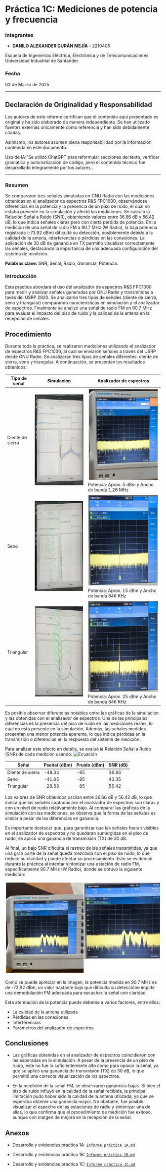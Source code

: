 # Práctica 1C: Mediciones de potencia y frecuencia

### Integrantes
- **DANILO ALEXANDER DURÁN MEJÍA** - 2210405
  
Escuela de Ingenierías Eléctrica, Electrónica y de Telecomunicaciones  
Universidad Industrial de Santander

### Fecha
03 de Marzo de 2025

---

## Declaración de Originalidad y Responsabilidad
Los autores de este informe certifican que el contenido aquí presentado es original y ha sido elaborado de manera independiente. Se han utilizado fuentes externas únicamente como referencia y han sido debidamente citadas.

Asimismo, los autores asumen plena responsabilidad por la información contenida en este documento. 

Uso de IA:"Se utilizó ChatGPT para reformular secciones del texto, verificar gramática y automatización de código, pero el contenido técnico fue desarrollado íntegramente por los autores..

---
### Resumen

Se compararon tres señales simuladas en GNU Radio con las mediciones obtenidas en el analizador de espectros R&S FPC1000, observándose diferencias en la potencia y la presencia de un piso de ruido, el cual no estaba presente en la simulación y afectó las mediciones. Se calculó la Relación Señal a Ruido (SNR), obteniendo valores entre 36.66 dB y 56.42 dB, lo que indica señales claras pero con cierta pérdida de potencia. En la medición de una señal de radio FM a 90.7 MHz (W Radio), la baja potencia registrada (-73.92 dBm) dificultó su detección, posiblemente debido a la calidad de la antena, interferencias o pérdidas en las conexiones. La aplicación de 30 dB de ganancia en TX permitió visualizar correctamente las señales, destacando la importancia de una adecuada configuración del sistema de medición.

**Palabras clave:** SNR, Señal, Radio, Ganancia, Potencia. 

### Introducción

Esta practica abordará el uso del analizador de espectros R&S FPC1000 para medir y analizar señales generadas por GNU Radio y transmitidas a tavés del USRP 2920. Se analizarón tres tipos de señales (diente de sierra, seno y triangular) comparando caracteristicas en simulación y el analizador de espectros. Finalmente se analizó una señal de radio FM en 90.7 MHz para evaluar el impacto del piso de ruido y la calidad de la antena en la recepción de señales.

## **Procedimiento**

Durante toda la práctica, se realizaron mediciones utilizando el analizador de espectros R&S FPC1000, al cual se enviaron señales a través del USRP desde GNU Radio. Se analizaron tres tipos de señales diferentes: diente de sierra, seno y triangular. A continuación, se presentan los resultados obtenidos:

| Tipo de señal | Simulación | Analizador de espectros |
|-----------------|-----------------|-----------------------|
| Diente de sierra | <img src="practica_1C/w25.PNG" height="300"> | <img src="practica_1C/w26.PNG" height="300"> Potencia: Aprox. 5 dBm y Ancho de banda 1.26 MHz |
| Seno | <img src="practica_1C/w27.PNG" height="300"> | <img src="practica_1C/w28.PNG" height="300"> Potencia: Aprox. 15 dBm y Ancho de banda 846 KHz |
| Triangular | <img src="practica_1C/w29.PNG" height="300"> | <img src="practica_1C/w30.PNG" height="300"> Potencia: Aprox. 25 dBm y Ancho de banda 846 KHz |

Es posible observar diferencias notables entre las gráficas de la simulación y las obtenidas con el analizador de espectros. Una de las principales diferencias es la presencia del piso de ruido en las mediciones reales, lo cual no está presente en la simulación. Además, las señales medidas presentan una menor potencia aparente, lo que indica pérdidas en la transmisión o diferencias en la respuesta del sistema de medición.

Para analizar este efecto en detalle, se evaluó la Relación Señal a Ruido (SNR) de cada medición usándo: ![Ecuación](https://latex.codecogs.com/png.latex?SNR_{dB}=P_{senal,%20dBm}-P_{ruido,%20dBm})

| Señal | Pseñal (dBm)                | Pruido (dBm) | SNR (dB) |
|-----------------|-----------------------| -----------------------|-----------------------|
| Diente de sierra | -48.34 | -85 | 36.66 |
| Seno  | -41.65 | -85 | 43.35 |
| Triangular | -28.58 | -85 | 56.42 |

Los valores de SNR obtenidos oscilan entre 36.66 dB y 56.42 dB, lo que indica que las señales captadas por el analizador de espectros son claras y con un nivel de ruido relativamente bajo. Al comparar las gráficas de la simulación con las mediciones, se observa que la forma de las señales es similar a pesar de las diferencias en ganancia.

Es importante destacar que, para garantizar que las señales fueran visibles en el analizador de espectros y no quedaran sumergidas en el piso de ruido, se aplicó una ganancia de transmisión (TX) de 30 dB.

Al final, un bajo SNR dificulta el rastreo de las señales transmitidas, ya que una gran parte de la señal queda mezclada con el piso de ruido, lo que reduce su claridad y puede afectar su procesamiento. Esto se evidenció durante la práctica al intentar sintonizar una estación de radio FM, específicamente 90.7 MHz (W Radio), donde se obtuvo la siguiente medición:

<img src="practica_1C/w31.PNG" height="300">

Como se puede apreciar en la imagen, la potencia medida en 90.7 MHz es de -73.92 dBm, un valor bastante bajo que dificulta su deteccióne impide una demodulación FM adecuada para escuchar la señal con claridad.

Esta atenuación de la potencia puede deberse a varios factores, entre ellos:
- La calidad de la antena utilizada
- Pérdidas en las conexiones
- Interferencias
- Parámetros del analizador de espectros

## **Conclusiones**

- Las gráficas obtenidas en el analizador de espectros coincidieron con las esperadas en la simulación. A pesar de la presencia de un piso de ruido, este no fue lo suficientemente alto como para opacar la señal, ya que se aplicó una ganancia de transmisión (TX) de 30 dB, lo que permitió una correcta visualización de los espectros.

- En la medición de la señal FM, se observaron ganancias bajas. Si bien el piso de ruido influyó en la calidad de la señal recibida, la principal limitación pudo haber sido la calidad de la antena utilizada, ya que se esperaba obtener una ganancia mayor. No obstante, fue posible visualizar el espectro de las estaciones de radio y sintonizar una de ellas, lo que confirma que el procedimiento de medición fue exitoso, aunque con margen de mejora en la recepción de la señal.

## **Anexos**
- Desarrollo y evidencias práctica 1A: [`Informe práctica 1A.md`](https://github.com/SpikedRex/GNURADIO_LABCOMUIS_2025_1_B1C_G2/blob/main/practica_1/practica_1A/Desarrollo.md?plain=1)
  
- Desarrollo y evidencias práctica 1B: [`Informe práctica 1B.md`](https://github.com/SpikedRex/GNURADIO_LABCOMUIS_2025_1_B1C_G2/blob/main/practica_1/practica_1B/Desarrollo.md)

- Desarrollo y evidencias práctica 1C: [`Informe práctica 1C.md`](https://github.com/SpikedRex/GNURADIO_LABCOMUIS_2025_1_B1C_G2/blob/main/practica_1/practica_1C/1%20Desarrollo.md)
